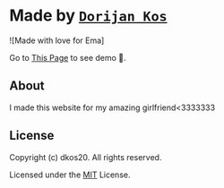 # Made by [`Dorijan Kos`](github.com/dkos20)

![Made with love for Ema]



Go to [This Page](http://foremafromdorijan.online/) to see demo 🙂.

## About
I made this website for my amazing girlfriend<3333333


## License

Copyright (c) dkos20. All rights reserved.

Licensed under the [MIT](LICENSE) License.
